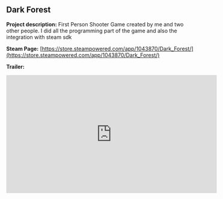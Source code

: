 ## Dark Forest

**Project description:** 
First Person Shooter Game created by me and two other people. I did all the programming part of the game and also the integration with steam sdk

**Steam Page:** 
[https://store.steampowered.com/app/1043870/Dark_Forest/](https://store.steampowered.com/app/1043870/Dark_Forest/)

**Trailer:** 
<iframe width="560" height="315" src="https://www.youtube.com/embed/9iN9qNbRFwU" title="YouTube video player" frameborder="0" allow="accelerometer; autoplay; clipboard-write; encrypted-media; gyroscope; picture-in-picture; web-share" allowfullscreen></iframe>

